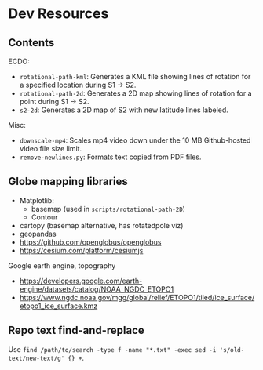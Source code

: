 # Dev Resources

## Contents

ECDO:
- `rotational-path-kml`: Generates a KML file showing lines of rotation for a specified location during S1 -> S2.
- `rotational-path-2d`: Generates a 2D map showing lines of rotation for a point during S1 -> S2.
- `s2-2d`: Generates a 2D map of S2 with new latitude lines labeled.

Misc:
- `downscale-mp4`: Scales mp4 video down under the 10 MB Github-hosted video file size limit.
- `remove-newlines.py`: Formats text copied from PDF files.

## Globe mapping libraries

- Matplotlib:
	- basemap (used in `scripts/rotational-path-2D`)
	- Contour
- cartopy (basemap alternative, has rotatedpole viz)
- geopandas
- https://github.com/openglobus/openglobus
- https://cesium.com/platform/cesiumjs

Google earth engine, topography
- https://developers.google.com/earth-engine/datasets/catalog/NOAA_NGDC_ETOPO1
- https://www.ngdc.noaa.gov/mgg/global/relief/ETOPO1/tiled/ice_surface/etopo1_ice_surface.kmz

## Repo text find-and-replace

Use `find /path/to/search -type f -name "*.txt" -exec sed -i 's/old-text/new-text/g' {} +`.
